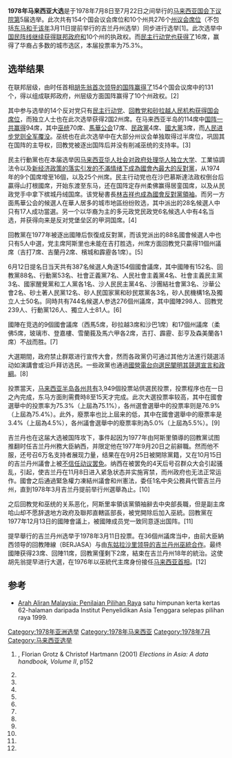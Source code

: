 **1978年马来西亚大选**是于1978年7月8日至7月22日之间举行的[马来西亚国会下议院第](https://zh.wikipedia.org/wiki/马来西亚国会下议院 "wikilink")5届选举。此次共有154个国会议会席位和10个州共276个[州议会席位](../Page/马来西亚州议会.md "wikilink")（不包括[东马和于该年](https://zh.wikipedia.org/wiki/东马 "wikilink")3月11日提前举行的吉兰丹州选举）同步进行选举\[1\]。此次选举中[国民阵线继续获得联邦政府和](https://zh.wikipedia.org/wiki/国民阵线 "wikilink")10个州的执政权。而[民主行动党也获得了](https://zh.wikipedia.org/wiki/民主行动党 "wikilink")16席，赢得了华裔占多数的城市选区，本届投票率为75.3%。

## 选举结果

在联邦层级，由时任首相[胡先翁首次领导的国阵赢得了](../Page/胡先翁.md "wikilink")154个国会议席中的131个，得以组成联邦政府，州层级方面国阵赢得了10个州政权。\[2\]

其中参与选举的14个反对党只有[民主行动党](https://zh.wikipedia.org/wiki/民主行动党 "wikilink")、[回教党和砂拉越人民机构获得国会席位](https://zh.wikipedia.org/wiki/回教党 "wikilink")，而独立人士也在此次选举获得2国2州席。在马来西亚半岛的114席中[国阵一共赢得](https://zh.wikipedia.org/wiki/国阵 "wikilink")94席，其中[巫统](https://zh.wikipedia.org/wiki/巫统 "wikilink")70席、[馬華公会](https://zh.wikipedia.org/wiki/馬華公会 "wikilink")17席、[民政黨](https://zh.wikipedia.org/wiki/民政黨 "wikilink")4席、[國大黨](https://zh.wikipedia.org/wiki/國大黨 "wikilink")3席，而[人民进步党则全军覆没](https://zh.wikipedia.org/wiki/人民进步党_\(马来西亚\) "wikilink")。巫统也在此次选举中在大部分州议会单独取得过半席位，巩固其在国阵的主导权，回教党被逐出国阵后并没有削减巫统的支持率。\[3\]

民主行動黨也在本届选举因[马来西亚华人社会对政府处理华人独立大学](https://zh.wikipedia.org/wiki/马来西亚华人社会 "wikilink")、工業協調法令以及[新经济政策的落实引发的不滿情绪下成為國會內最大的反對黨](../Page/新经济政策.md "wikilink")，从1974年的9个国席增至16個，以及25个州席。民主行动党也在沙巴慕斯達法政权倒台后贏得山打根國席，开始东渡至东马，还在国阵定存州柔佛赢得居銮国席，以及从民政党手中拿下槟城丹绒国席。该党秘書長[林吉祥也成為](../Page/林吉祥.md "wikilink")[國會反對黨領袖](../Page/马来西亚国会反对党领袖.md "wikilink")。而另一方面馬華公会的候選人在華人居多的城市地區纷纷败选，其中派出的28名候選人中只有17人成功當選。另一个以华裔为主的多元政党民政党6名候选人中有4名当选，并获得向来是反对党堡垒区的甲洞国席。\[4\]

回教黨在1977年被逐出國陣后恢復成反對黨，而该党派出的88名國會候選人中也只有5人中選，党主席阿斯里也未能在吉打胜选，州席方面回教党只贏得11個州議席（吉打7席、吉蘭丹2席、檳城和霹靂各1席）。\[5\]

6月12日提名日当天共有387名候選人角逐154個國會議席，其中國陣有152名、回教黨88名、行動黨53名、社會正義黨7名、人民社會主義黨4名、社會主義民主黨3名、國家醒覺黨和工人黨各1名、沙人民民主黨4名、沙團結社會黨3名、沙華公會2名、砂土著人民黨12名、砂人民国家黨和砂民眾黨各3名，砂人民機構1名及獨立人士50名。同時共有744名候選人参选276個州議席，其中國陣298人、回教党239人、行動黨126人、獨立人士81人。\[6\]

國陣在竞选的9個國會議席（西馬5席，砂拉越3席和沙巴1席）和17個州議席（柔佛5席，玻璃市、登嘉樓、雪蘭莪及馬六甲各2席，吉打、霹靂、彭亨及森美蘭各1席）不战而胜。\[7\]

大選期間，政府禁止群眾进行宣传大會，然而各政黨仍可通过其他方法進行競選活动如演講會或沿戶拜访选民。一些政黨也通過[國營電台向選民闡明其競選宣言和政綱](https://zh.wikipedia.org/wiki/马来西亚广播电视 "wikilink")。\[8\]

投票當天，[马来西亚半岛各州共有](../Page/马来西亚半岛.md "wikilink")3,949個投票站供選民投票，投票程序也在一日之內完成，东马方面則需費時8至15天才完成。此次大選投票率较高，其中在國會選舉中的投票率为75.3%（上屆為75.1%），各州選會選舉中的投票率则是76.9%（上屆為75.4%）。此外，廢票率也比上屆来的低，其中在國會選舉中的廢票率是3.4%（上屆為4.5%），各州議會選舉中的廢票率則為5.0%（上屆為5.5%）。\[9\]

吉兰丹也在这届大选被国阵攻下，事件起因为1977年由阿斯里領導的回教黨试图推翻时任吉兰丹州務大臣納西，并限定他在1977年9月20日之前辭職。然而他不服，还号召6万名支持者展现力量，结果在在9月25日被開除黨籍，又在10月15日的吉兰丹州議會上被[不信任动议罢免](../Page/不信任动议.md "wikilink")。纳西在被罢免的4天后号召群众大会引起骚乱，引起，使吉兰丹在11月8日进入紧急状态并实施宵禁，而州政府也无法正常运作。國會之后通過緊急權力凍結州議會和州憲法，委任1名中央公務員代管吉兰丹州，直到1978年3月吉兰丹提前举行州選舉為止。\[10\]

之后回教党和巫统的关系恶化，阿斯里率領该黨領袖辭去中央部長職，但是副主席哈山却不愿辞退地方政府及聯邦直轄區部長，被党開除后加入巫統。回教黨在1977年12月13日的國陣會議上，被國陣成员党一致同意逐出国阵。\[11\]

提早舉行的吉兰丹州选举于1978年3月11日投票。在36個州議席当中，由前大臣納西领导的回教陣線（BERJASA）与由[东姑拉沙里领导的吉兰丹州巫統合作](../Page/东姑拉沙里.md "wikilink")。最终國陣获得23席、回陣11席，回教黨僅剩下2席，結束在吉兰丹州18年的統治。这使胡先翁提早进行大選，在1976年以巫統代主席身份接任[马来西亚首相](../Page/马来西亚首相.md "wikilink")。\[12\]

## 参考

  - [Arah Aliran Malaysia: Penilaian Pilihan
    Raya](https://web.archive.org/web/20070223092406/http://www.iseas.edu.sg/trends120.pdf)
    satu himpunan kerta kertas 62-halaman daripada Institut Penyelidikan
    Asia Tenggara selepas pilihan raya 1999.

[Category:1978年亚洲选举](https://zh.wikipedia.org/wiki/Category:1978年亚洲选举 "wikilink")
[Category:1978年马来西亚](https://zh.wikipedia.org/wiki/Category:1978年马来西亚 "wikilink")
[Category:1978年7月](https://zh.wikipedia.org/wiki/Category:1978年7月 "wikilink")
[Category:马来西亚选举](https://zh.wikipedia.org/wiki/Category:马来西亚选举 "wikilink")

1.  , Florian Grotz & Christof Hartmann (2001) *Elections in Asia: A
    data handbook, Volume II*, p152

2.

3.
4.
5.
6.
7.
8.
9.
10.
11.

12.
